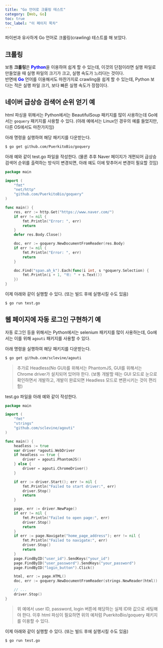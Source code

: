 ```yaml
---
title: "Go 언어로 크롤링 테스트"
category: [Web, Go]
toc: true
toc_label: "이 페이지 목차"
---
```


파이썬과 유사하게 Go 언어로 크롤링(crawling) 테스트를 해 보았다.

## 크롤링
보통 **크롤링**은 <span style="color:blue">**Python**</span>을 이용하여 쉽게 할 수 있는데, 이것의 단점이라면 실행 파일로 만들었을 때 실행 파일의 크기가 크고, 실행 속도가 느리다는 것이다.  
반면에 <span style="color:blue">**Go**</span> 언어를 이용해서도 마찬가지로 crawling을 쉽게 할 수 있는데, Python 보다는 적은 실행 파일 크기, 보다 빠른 실행 속도가 장점이다.

## 네이버 급상승 검색어 순위 얻기 예
html 파싱을 위해서는 Python에서는 BeautifulSoup 패키지를 많이 사용하는데 Go에서는 `goquery` 패키지를 사용할 수 있다. (아래 예에서는 Linux인 경우의 예를 들었지만, 다른 OS에서도 마찬가지임)

아래 명령을 실행하여 해당 패키지를 다운받는다.
```sh
$ go get github.com/PuerkitoBio/goquery
```
아래 예와 같이 test.go 파일을 작성한다. (물론 추후 Naver 페이지가 개편되어 급상승 검색어 순위를 출력하는 방식이 변경되면, 아래 예도 이에 맞추어서 변경이 필요할 것임)
```go
package main

import (
    "fmt"
    "net/http"
    "github.com/PuerkitoBio/goquery"
)

func main() {
    res, err := http.Get("https://www.naver.com/")
    if err != nil {
        fmt.Println("Error: ", err)
        return
    }
    defer res.Body.Close()

    doc, err := goquery.NewDocumentFromReader(res.Body)
    if err != nil {
        fmt.Println("Error: ", err)
        return
    }

    doc.Find("span.ah_k").Each(func(i int, s *goquery.Selection) {
        fmt.Println(i + 1, "위: " + s.Text())
    })
}
```
이제 아래와 같이 실행할 수 있다.  (또는 빌드 후에 실행시킬 수도 있음)
```sh
$ go run test.go
```

## 웹 페이지에 자동 로그인 구현하기 예
자동 로그인 등을 위해서는 Python에서는 selenium 패키지를 많이 사용하는데, Go에서는 이를 위해 `agouti` 패키지를 사용할 수 있다.

아래 명령을 실행하여 해당 패키지를 다운받는다.
```sh
$ go get github.com/sclevine/agouti
```
> 추가로 Headless(No GUI)를 위해서는 PhantomJS, GUI를 위해서는 Chrome driver가 설치되어 있어야 한다. (보통 개발할 때는 GUI 모드로 눈으로 확인하면서 개발하고, 개발이 완료되면 Headless 모드로 변환시키는 것이 편리함)

test.go 파일을 아래 예와 같이 작성한다.
```go
package main

import (
    "fmt"
    "strings"
    "github.com/sclevine/agouti"
)

func main() {
    headless := true
    var driver *agouti.WebDriver
    if headless == true {
        driver = agouti.PhantomJS()
    } else {
        driver = agouti.ChromeDriver()
    }

    if err := driver.Start(); err != nil {
        fmt.Println("Failed to start driver:", err)
        driver.Stop()
        return
    }

    page, err := driver.NewPage()
    if err != nil {
        fmt.Println("Failed to open page:", err)
        driver.Stop()
        return
    }
    if err := page.Navigate("home_page_address"); err != nil {
        fmt.Println("Failed to navigate:", err)
        driver.Stop()
        return
    }
    page.FindByID("user_id").SendKeys("your_id")
    page.FindByID("user_password").SendKeys("your_password")
    page.FindByID("login_button").Click()

    html, err := page.HTML()
    doc, err := goquery.NewDocumentFromReader(strings.NewReader(html))

    // ...
    driver.Stop()
}
```
> 위 예에서 user ID, password, login 버튼에 해당하는 실제 ID와 값으로 세팅해야 한다.
> 이후 html 파싱이 필요하면 위의 예처럼 PuerkitoBio/goquery 패키지를 이용할 수 있다.

이제 아래와 같이 실행할 수 있다.  (또는 빌드 후에 실행시킬 수도 있음)
```sh
$ go run test.go
```
